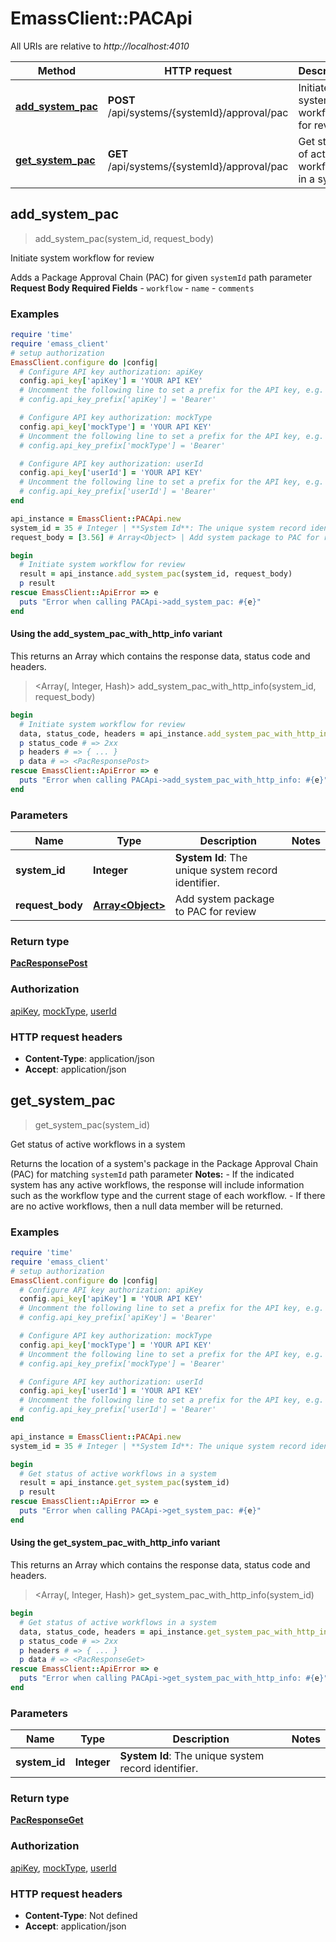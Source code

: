 # EmassClient::PACApi

All URIs are relative to *http://localhost:4010*

| Method | HTTP request | Description |
| ------ | ------------ | ----------- |
| [**add_system_pac**](PACApi.md#add_system_pac) | **POST** /api/systems/{systemId}/approval/pac | Initiate system workflow for review |
| [**get_system_pac**](PACApi.md#get_system_pac) | **GET** /api/systems/{systemId}/approval/pac | Get status of active workflows in a system |


## add_system_pac

> <PacResponsePost> add_system_pac(system_id, request_body)

Initiate system workflow for review

Adds a Package Approval Chain (PAC) for given `systemId` path parameter  **Request Body Required Fields** - `workflow` - `name` - `comments`

### Examples

```ruby
require 'time'
require 'emass_client'
# setup authorization
EmassClient.configure do |config|
  # Configure API key authorization: apiKey
  config.api_key['apiKey'] = 'YOUR API KEY'
  # Uncomment the following line to set a prefix for the API key, e.g. 'Bearer' (defaults to nil)
  # config.api_key_prefix['apiKey'] = 'Bearer'

  # Configure API key authorization: mockType
  config.api_key['mockType'] = 'YOUR API KEY'
  # Uncomment the following line to set a prefix for the API key, e.g. 'Bearer' (defaults to nil)
  # config.api_key_prefix['mockType'] = 'Bearer'

  # Configure API key authorization: userId
  config.api_key['userId'] = 'YOUR API KEY'
  # Uncomment the following line to set a prefix for the API key, e.g. 'Bearer' (defaults to nil)
  # config.api_key_prefix['userId'] = 'Bearer'
end

api_instance = EmassClient::PACApi.new
system_id = 35 # Integer | **System Id**: The unique system record identifier.
request_body = [3.56] # Array<Object> | Add system package to PAC for review

begin
  # Initiate system workflow for review
  result = api_instance.add_system_pac(system_id, request_body)
  p result
rescue EmassClient::ApiError => e
  puts "Error when calling PACApi->add_system_pac: #{e}"
end
```

#### Using the add_system_pac_with_http_info variant

This returns an Array which contains the response data, status code and headers.

> <Array(<PacResponsePost>, Integer, Hash)> add_system_pac_with_http_info(system_id, request_body)

```ruby
begin
  # Initiate system workflow for review
  data, status_code, headers = api_instance.add_system_pac_with_http_info(system_id, request_body)
  p status_code # => 2xx
  p headers # => { ... }
  p data # => <PacResponsePost>
rescue EmassClient::ApiError => e
  puts "Error when calling PACApi->add_system_pac_with_http_info: #{e}"
end
```

### Parameters

| Name | Type | Description | Notes |
| ---- | ---- | ----------- | ----- |
| **system_id** | **Integer** | **System Id**: The unique system record identifier. |  |
| **request_body** | [**Array&lt;Object&gt;**](Object.md) | Add system package to PAC for review |  |

### Return type

[**PacResponsePost**](PacResponsePost.md)

### Authorization

[apiKey](../README.md#apiKey), [mockType](../README.md#mockType), [userId](../README.md#userId)

### HTTP request headers

- **Content-Type**: application/json
- **Accept**: application/json


## get_system_pac

> <PacResponseGet> get_system_pac(system_id)

Get status of active workflows in a system

Returns the location of a system's package in the Package Approval Chain (PAC) for matching `systemId` path parameter  **Notes:** - If the indicated system has any active workflows, the response will include information   such as the workflow type and the current stage of each workflow.  - If there are no active workflows, then a null data member will be returned.

### Examples

```ruby
require 'time'
require 'emass_client'
# setup authorization
EmassClient.configure do |config|
  # Configure API key authorization: apiKey
  config.api_key['apiKey'] = 'YOUR API KEY'
  # Uncomment the following line to set a prefix for the API key, e.g. 'Bearer' (defaults to nil)
  # config.api_key_prefix['apiKey'] = 'Bearer'

  # Configure API key authorization: mockType
  config.api_key['mockType'] = 'YOUR API KEY'
  # Uncomment the following line to set a prefix for the API key, e.g. 'Bearer' (defaults to nil)
  # config.api_key_prefix['mockType'] = 'Bearer'

  # Configure API key authorization: userId
  config.api_key['userId'] = 'YOUR API KEY'
  # Uncomment the following line to set a prefix for the API key, e.g. 'Bearer' (defaults to nil)
  # config.api_key_prefix['userId'] = 'Bearer'
end

api_instance = EmassClient::PACApi.new
system_id = 35 # Integer | **System Id**: The unique system record identifier.

begin
  # Get status of active workflows in a system
  result = api_instance.get_system_pac(system_id)
  p result
rescue EmassClient::ApiError => e
  puts "Error when calling PACApi->get_system_pac: #{e}"
end
```

#### Using the get_system_pac_with_http_info variant

This returns an Array which contains the response data, status code and headers.

> <Array(<PacResponseGet>, Integer, Hash)> get_system_pac_with_http_info(system_id)

```ruby
begin
  # Get status of active workflows in a system
  data, status_code, headers = api_instance.get_system_pac_with_http_info(system_id)
  p status_code # => 2xx
  p headers # => { ... }
  p data # => <PacResponseGet>
rescue EmassClient::ApiError => e
  puts "Error when calling PACApi->get_system_pac_with_http_info: #{e}"
end
```

### Parameters

| Name | Type | Description | Notes |
| ---- | ---- | ----------- | ----- |
| **system_id** | **Integer** | **System Id**: The unique system record identifier. |  |

### Return type

[**PacResponseGet**](PacResponseGet.md)

### Authorization

[apiKey](../README.md#apiKey), [mockType](../README.md#mockType), [userId](../README.md#userId)

### HTTP request headers

- **Content-Type**: Not defined
- **Accept**: application/json

